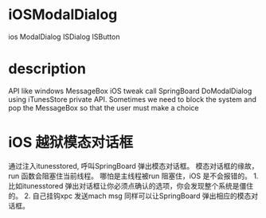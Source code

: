 # iOSModalDialog
ios ModalDialog ISDialog ISButton
# description
  API like windows MessageBox
  iOS tweak call SpringBoard DoModalDialog using iTunesStore private API.
  Sometimes we need to block the system and pop the MessageBox so that the user must make a choice
# iOS 越狱模态对话框
  通过注入itunesstored, 呼叫SpringBoard 弹出模态对话框。 
  模态对话框的缘故， run 函数会阻塞住当前线程。 哪怕是主线程被run 阻塞住，iOS 是不会报错的。 
    1. 比如itunesstored 弹出对话框让你必须点确认的选项，你会发现整个系统是僵住的。 
    2. 自己挂钩xpc 发送mach msg 同样可以让SpringBoard 弹出相应的模态对话框。

